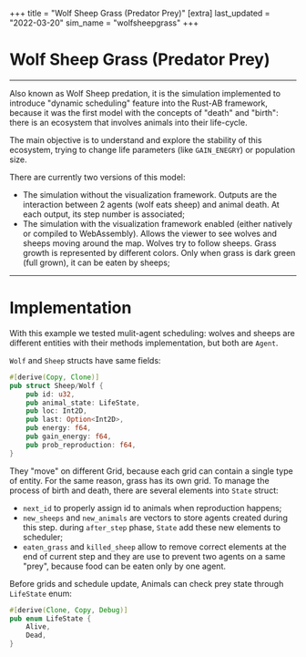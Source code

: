 +++
title = "Wolf Sheep Grass (Predator Prey)"
[extra]
last_updated = "2022-03-20"
sim_name = "wolfsheepgrass"
+++


# Wolf Sheep Grass (Predator Prey)

---

Also known as Wolf Sheep predation, it is the simulation implemented to introduce "dynamic scheduling" feature into the Rust-AB framework, because it was the first model with the concepts of "death" and "birth": there is an ecosystem that involves animals into their life-cycle.

The main objective is to understand and explore the stability of this ecosystem, trying to change life parameters (like `GAIN_ENEGRY`) or population size.

There are currently two versions of this model:
- The simulation without the visualization framework. Outputs are the interaction between 2 agents (wolf eats sheep) and animal death. At each output, its step number is associated;
- The simulation with the visualization framework enabled (either natively or compiled to WebAssembly). Allows the viewer to see wolves and sheeps moving around the map. Wolves try to follow sheeps. Grass growth is represented by different colors. Only when grass is dark green (full grown), it can be eaten by sheeps;

---

# Implementation

With this example we tested mulit-agent scheduling: wolves and sheeps are different entities with their methods implementation, but both are `Agent`.

`Wolf` and `Sheep` structs have same fields:
```rs
#[derive(Copy, Clone)]
pub struct Sheep/Wolf {
    pub id: u32,
    pub animal_state: LifeState,
    pub loc: Int2D,
    pub last: Option<Int2D>,
    pub energy: f64,
    pub gain_energy: f64,
    pub prob_reproduction: f64,
}
```
They "move" on different Grid, because each grid can contain a single type of entity. For the same reason, grass has its own grid.
To manage the process of birth and death, there are several elements into `State` struct:
- `next_id` to properly assign id to animals when reproduction happens;
- `new_sheeps` and `new_animals` are vectors to store agents created during this step. during `after_step` phase, `State` add these new elements to scheduler;
- `eaten_grass` and `killed_sheep` allow to remove correct elements at the end of current step and they are use to prevent two agents on a same "prey", because food can be eaten only by one agent.


Before grids and schedule update, Animals can check prey state through `LifeState` enum:
```rs
#[derive(Clone, Copy, Debug)]
pub enum LifeState {
    Alive,
    Dead,
}
```
